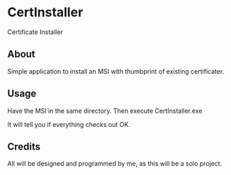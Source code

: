 # CertInstaller
Certificate Installer

## About
Simple application to install an MSI with thumbprint of existing certificater.

## Usage
Have the MSI in the same directory.
Then execute CertInstaller.exe

It will tell you if everything checks out OK.


## Credits
All will be designed and programmed by me, as this will be a solo project.
